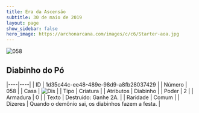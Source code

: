```yaml
---
title: Era da Ascensão
subtitle: 30 de maio de 2019
layout: page
show_sidebar: false
hero_image: https://archonarcana.com/images/c/c6/Starter-aoa.jpg
---
```


![058](https://cdn.keyforgegame.com/media/card_front/pt/435_058_R7QR5XPQW399_pt.png)

## Diabinho do Pó

|----|----|
| ID | 1d35c44c-ee48-489e-98d9-a8fb28037429 |
| Número | 058 |
| Casa | ![Dis](https://archonarcana.com/images/thumb/e/e8/Dis.png/22px-Dis.png "Dis") |
| Tipo | Criatura |
| Atributos | Diabinho |
| Poder | 2 |
| Armadura | 0 |
| Texto | Destruído: Ganhe 2A. |
| Raridade | Comum |
| Dizeres | Quando o demônio sai, os diabinhos fazem a festa. |
